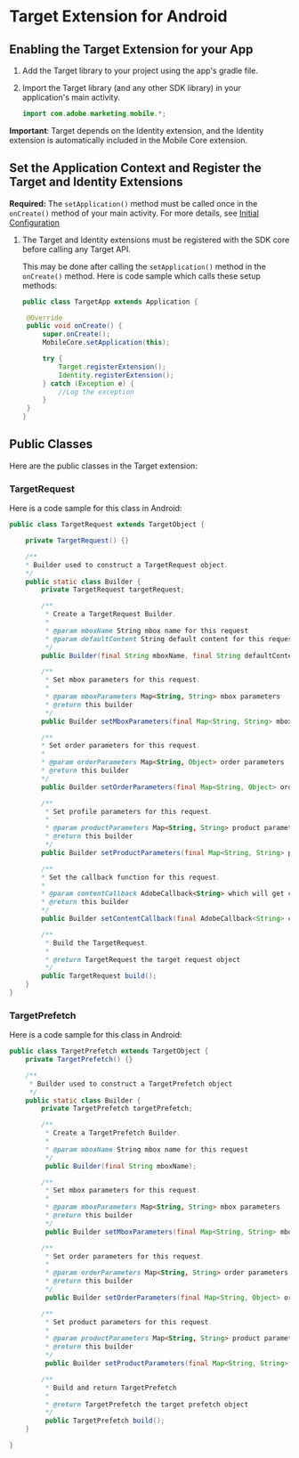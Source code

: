 # Target Extension for Android

## Enabling the Target Extension for your App

1. Add the Target library to your project using the app's gradle file.
2. Import the Target library \(and any other SDK library\) in your application's main activity.

   ```java
   import com.adobe.marketing.mobile.*;
   ```

**Important**: Target depends on the Identity extension, and the Identity extension is automatically included in the Mobile Core extension.

## Set the Application Context and Register the Target and Identity Extensions

**Required:** The `setApplication()` method must be called once in the `onCreate()` method of your main activity. For more details, see [Initial Configuration](../sdk-core/configuration-methods-in-android.md)

1. The Target and Identity extensions must be registered with the SDK core before calling any Target API.

   This may be done after calling the `setApplication()` method in the `onCreate()` method. Here is code sample which calls these setup methods:

   ```java
   public class TargetApp extends Application {

    @Override
    public void onCreate() {
        super.onCreate();
        MobileCore.setApplication(this);

        try {
            Target.registerExtension();
            Identity.registerExtension();
        } catch (Exception e) {
            //Log the exception
        }
    }
   }
   ```

## Public Classes

Here are the public classes in the Target extension:

### TargetRequest

Here is a code sample for this class in Android:

```java
public class TargetRequest extends TargetObject {

    private TargetRequest() {}

    /**
    * Builder used to construct a TargetRequest object.
    */
    public static class Builder {
        private TargetRequest targetRequest;

        /**
         * Create a TargetRequest Builder.
         *
         * @param mboxName String mbox name for this request
         * @param defaultContent String default content for this request
         */
        public Builder(final String mboxName, final String defaultContent);

        /**
         * Set mbox parameters for this request.
         *
         * @param mboxParameters Map<String, String> mbox parameters
         * @return this builder
         */
        public Builder setMboxParameters(final Map<String, String> mboxParameters);

        /**
        * Set order parameters for this request.
        *
        * @param orderParameters Map<String, Object> order parameters
        * @return this builder
        */
        public Builder setOrderParameters(final Map<String, Object> orderParameters);

        /**
         * Set profile parameters for this request.
         *
         * @param productParameters Map<String, String> product parameters
         * @return this builder
         */
        public Builder setProductParameters(final Map<String, String> productParameters);

        /**
        * Set the callback function for this request.
        *
        * @param contentCallback AdobeCallback<String> which will get called with the returning content
        * @return this builder
        */
        public Builder setContentCallback(final AdobeCallback<String> contentCallback);

        /**
         * Build the TargetRequest.
         *
         * @return TargetRequest the target request object
         */
        public TargetRequest build();
    }
}
```

### TargetPrefetch

Here is a code sample for this class in Android:

```java
public class TargetPrefetch extends TargetObject {
    private TargetPrefetch() {}

    /**
     * Builder used to construct a TargetPrefetch object
     */
    public static class Builder {
        private TargetPrefetch targetPrefetch;

        /**
         * Create a TargetPrefetch Builder.
         *
         * @param mboxName String mbox name for this request
         */
         public Builder(final String mboxName);

        /**
         * Set mbox parameters for this request.
         *
         * @param mboxParameters Map<String, String> mbox parameters
         * @return this builder
         */
         public Builder setMboxParameters(final Map<String, String> mboxParameters);

        /**
         * Set order parameters for this request.
         *
         * @param orderParameters Map<String, String> order parameters
         * @return this builder
         */
         public Builder setOrderParameters(final Map<String, Object> orderParameters);

        /**
         * Set product parameters for this request.
         *
         * @param productParameters Map<String, String> product parameters
         * @return this builder
         */
         public Builder setProductParameters(final Map<String, String> productParameters);

        /**
         * Build and return TargetPrefetch
         *
         * @return TargetPrefetch the target prefetch object
         */
         public TargetPrefetch build();
    }

}
```

